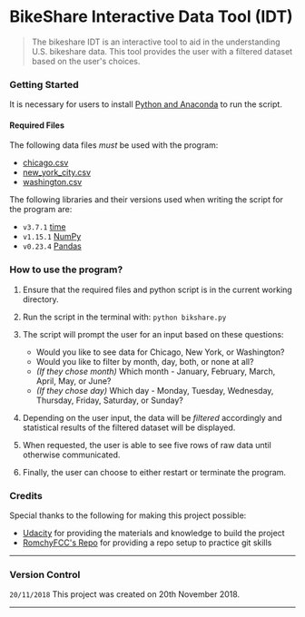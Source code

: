# BikeShare Interactive Data Tool (IDT)
> The bikeshare IDT is an interactive tool to aid in the understanding U.S. bikeshare data. This tool provides the user with a filtered dataset based on the user's choices.

### Getting Started
It is necessary for users to install [Python and Anaconda](https://www.datacamp.com/community/tutorials/installing-anaconda-windowsshould) to run the script.

#### Required Files
The following data files _must_ be used with the program:
- [chicago.csv](chicago.csv)
- [new_york_city.csv](new_york_city.csv)
- [washington.csv](washington.csv)

The following libraries and their versions used when writing the script for the program are:
- `v3.7.1` [time](https://docs.python.org/3/library/time.html)
- `v1.15.1` [NumPy](https://docs.scipy.org/doc/numpy-1.15.1/reference/index.html#reference)
- `v0.23.4` [Pandas](https://pandas.pydata.org/pandas-docs/version/0.23.4/index.html)

### How to use the program?
1. Ensure that the required files and python script is in the current working directory.
2. Run the script in the terminal with:
`python bikshare.py`
3. The script will prompt the user for an input based on these questions:

   * Would you like to see data for Chicago, New York, or Washington?
   * Would you like to filter by month, day, both, or none at all?
   * _(If they chose month)_ Which month - January, February, March, April, May, or June?
   * _(If they chose day)_ Which day - Monday, Tuesday, Wednesday, Thursday, Friday, Saturday, or Sunday?


4. Depending on the user input, the data will be _filtered_ accordingly and statistical results of the filtered dataset will be displayed.
5. When requested, the user is able to see five rows of raw data until otherwise communicated.
6. Finally, the user can choose to either restart or terminate the program.

### Credits
Special thanks to the following for making this project possible:
* [Udacity](https://www.udacity.com/) for providing the materials and knowledge to build the project
* [RomchyFCC's Repo](https://github.com/RomchyFCC/GitHub-Practice-For-All) for providing a repo setup to practice git skills
***
### Version Control
`20/11/2018` This project was created on 20th November 2018.
***
